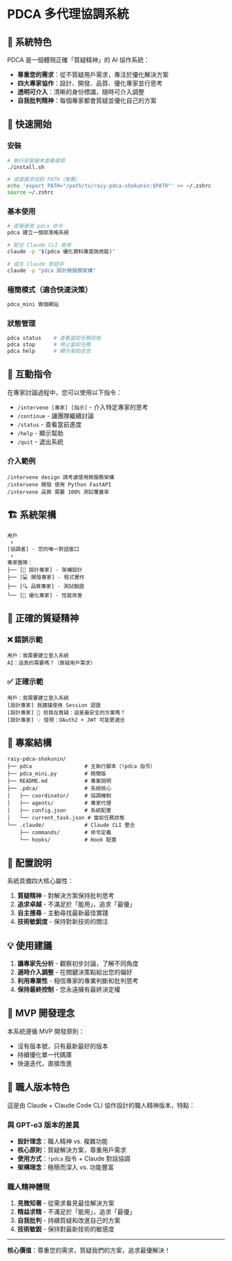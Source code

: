 # PDCA 多代理協調系統

## 🎯 系統特色

PDCA 是一個體現正確「質疑精神」的 AI 協作系統：

- **尊重您的需求**：從不質疑用戶需求，專注於優化解決方案
- **四大專家協作**：設計、開發、品質、優化專家並行思考
- **透明可介入**：清晰的身份標識，隨時可介入調整
- **自我批判精神**：每個專家都會質疑並優化自己的方案

## 🚀 快速開始

### 安裝

```bash
# 執行安裝腳本查看選項
./install.sh

# 或直接添加到 PATH（推薦）
echo 'export PATH="/path/to/raiy-pdca-shokunin:$PATH"' >> ~/.zshrc
source ~/.zshrc
```

### 基本使用

```bash
# 直接使用 pdca 命令
pdca 建立一個部落格系統

# 配合 Claude CLI 使用
claude -p "$(pdca 優化資料庫查詢效能)"

# 或在 Claude 對話中
claude -p "pdca 設計微服務架構"
```

### 極簡模式（適合快速決策）

```bash
pdca_mini 做個網站
```

### 狀態管理

```bash
pdca status    # 查看當前任務狀態
pdca stop      # 停止當前任務
pdca help      # 顯示幫助信息
```

## 💬 互動指令

在專家討論過程中，您可以使用以下指令：

- `/intervene [專家] [指示]` - 介入特定專家的思考
- `/continue` - 讓團隊繼續討論
- `/status` - 查看當前進度
- `/help` - 顯示幫助
- `/quit` - 退出系統

### 介入範例

```
/intervene design 請考慮使用微服務架構
/intervene 開發 使用 Python FastAPI
/intervene 品質 需要 100% 測試覆蓋率
```

## 🏗️ 系統架構

```
用戶
 ↓
[協調者] - 您的唯一對話窗口
 ↓
專家團隊：
├── [🎨 設計專家] - 架構設計
├── [💻 開發專家] - 程式實作
├── [🔍 品質專家] - 測試驗證
└── [🚀 優化專家] - 性能改善
```

## 🤔 正確的質疑精神

### ❌ 錯誤示範
```
用戶：我需要建立登入系統
AI：這真的需要嗎？（質疑用戶需求）
```

### ✅ 正確示範
```
用戶：我需要建立登入系統
[設計專家] 我建議使用 Session 認證
[設計專家] 🤔 但我在質疑：這是最安全的方案嗎？
[設計專家] 💡 發現：OAuth2 + JWT 可能更適合
```

## 📁 專案結構

```
raiy-pdca-shokunin/
├── pdca                 # 主執行腳本（!pdca 指令）
├── pdca_mini.py         # 極簡版
├── README.md            # 專案說明
├── .pdca/               # 系統核心
│   ├── coordinator/     # 協調機制
│   ├── agents/          # 專家代理
│   ├── config.json      # 系統配置
│   └── current_task.json # 當前任務狀態
└── .claude/             # Claude CLI 整合
    ├── commands/        # 命令定義
    └── hooks/           # Hook 配置
```

## 🔧 配置說明

系統具備四大核心屬性：

1. **質疑精神** - 對解決方案保持批判思考
2. **追求卓越** - 不滿足於「能用」，追求「最優」
3. **自主搜尋** - 主動尋找最新最佳實踐
4. **技術敏銳度** - 保持對新技術的關注

## 💡 使用建議

1. **讓專家先分析** - 觀察初步討論，了解不同角度
2. **適時介入調整** - 在關鍵決策點給出您的偏好
3. **利用專業性** - 相信專家的專業判斷和批判思考
4. **保持最終控制** - 您永遠擁有最終決定權

## 🎯 MVP 開發理念

本系統遵循 MVP 開發原則：
- 沒有版本號，只有最新最好的版本
- 持續優化單一代碼庫
- 快速迭代，直接改進

## 🌟 職人版本特色

這是由 Claude + Claude Code CLI 協作設計的職人精神版本，特點：

### 與 GPT-o3 版本的差異
- **設計理念**：職人精神 vs. 複雜功能
- **核心原則**：質疑解決方案，尊重用戶需求
- **使用方式**：`!pdca` 指令 + Claude 對話協調
- **架構理念**：極簡而深入 vs. 功能豐富

### 職人精神體現
1. **見微知著** - 從需求看見最佳解決方案
2. **精益求精** - 不滿足於「能用」，追求「最優」
3. **自我批判** - 持續質疑和改進自己的方案
4. **技術敏銳** - 保持對最新技術的敏感度

---

**核心價值**：尊重您的需求，質疑我們的方案，追求最優解決！